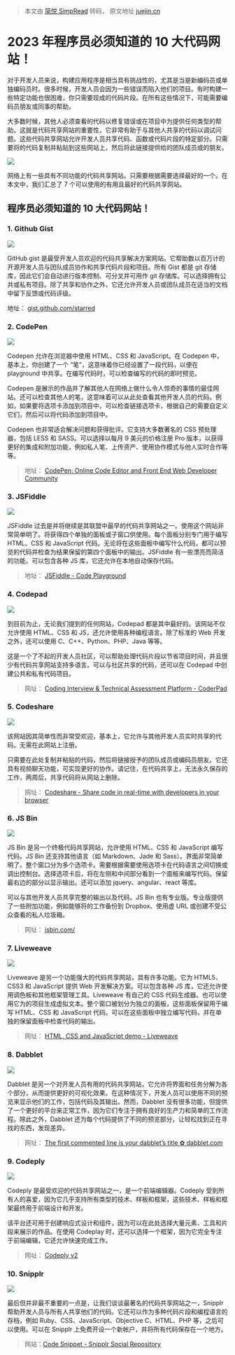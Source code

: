 > 本文由 [简悦 SimpRead](http://ksria.com/simpread/) 转码， 原文地址 [juejin.cn](https://juejin.cn/post/7316202755160113203)

2023 年程序员必须知道的 10 大代码网站！
========================

对于开发人员来说，构建应用程序是相当具有挑战性的，尤其是当是新编码员或单独编码员时。很多时候，开发人员会因为一些错误而陷入他们的项目。有时构建一些特定功能也很困难，你只需要现成的代码片段。在所有这些情况下，可能需要编码员朋友或同事的帮助。

大多数时候，其他人必须查看的代码以修复错误或在项目中为提供任何类型的帮助。这就是代码共享网站的重要性，它非常有助于与其他人共享的代码以调试问题。这些代码共享网站允许开发人员共享代码、函数或代码片段的特定部分。只需要将的代码复制并粘贴到这些网站上，然后将此链接提供给的团队成员或的朋友。

![](https://p3-juejin.byteimg.com/tos-cn-i-k3u1fbpfcp/beeb9ebaccd449f99fd22f4bee6d271c~tplv-k3u1fbpfcp-jj-mark:3024:0:0:0:q75.awebp#?w=990&h=441&s=73939&e=png&b=dce9f5)

网络上有一些具有不同功能的代码共享网站。只需要根据需要选择最好的一个。在本文中，我们汇总了 7 个可以使用的有用且最好的代码共享网站。

程序员必须知道的 10 大代码网站！
------------------

### 1. Github Gist

![](https://p3-juejin.byteimg.com/tos-cn-i-k3u1fbpfcp/5e48b2752f6649eaa8e5f97a9947dd7f~tplv-k3u1fbpfcp-jj-mark:3024:0:0:0:q75.awebp#?w=1308&h=610&s=29727&e=png&b=ffffff)

GitHub gist 是最受开发人员欢迎的代码共享解决方案网站。它帮助数以百万计的开源开发人员与团队成员协作和共享代码片段和项目。所有 Gist 都是 git 存储库，因此它们会自动进行版本控制、可分叉并可用作 git 存储库。可以选择拥有公共或私有项目。除了共享和协作之外，它还允许开发人员或团队成员在适当的文档中留下反馈或代码评级。

地址： [gist.github.com/starred](https://link.juejin.cn?target=https%3A%2F%2Fgist.github.com%2Fstarred "https://gist.github.com/starred")

### 2. CodePen

![](https://p3-juejin.byteimg.com/tos-cn-i-k3u1fbpfcp/72b90c228e6743c680de1cf99b846d22~tplv-k3u1fbpfcp-jj-mark:3024:0:0:0:q75.awebp#?w=1333&h=604&s=155268&e=png&b=1b1c21)

Codepen 允许在浏览器中使用 HTML、CSS 和 JavaScript。在 Codepen 中，基本上，你创建了一个 “笔”，这意味着你已经设置了一段代码，以便在 playground 中共享。在编写代码时，可以检查编写的代码的即时预览。

Codepen 是展示的作品并了解其他人在网络上做什么令人惊奇的事情的最佳网站。还可以检查其他人的笔，这意味着可以从此处查看其他开发人员的代码。例如，如果要将选项卡添加到项目中，可以检查链接选项卡，根据自己的需要自定义它们，然后可以将代码添加到项目中。

Codepen 也非常适合解决问题和获得批评。它支持大多数著名的 CSS 预处理器，包括 LESS 和 SASS。可以选择以每月 9 美元的价格注册 Pro 版本，以获得更好的集成和附加功能，例如私人笔、上传资产、使用协作模式与他人实时合作等等。

> 地址： [CodePen: Online Code Editor and Front End Web Developer Community](https://link.juejin.cn?target=https%3A%2F%2Fcodepen.io%2F "https://codepen.io/")

### 3. JSFiddle

![](https://p3-juejin.byteimg.com/tos-cn-i-k3u1fbpfcp/99f621cbadc74b64a564511e81c7fb8e~tplv-k3u1fbpfcp-jj-mark:3024:0:0:0:q75.awebp#?w=1351&h=602&s=53291&e=png&b=1f2227)

JSFiddle 过去是并将继续是其联盟中最早的代码共享网站之一。使用这个网站非常简单明了。将获得四个单独的面板或子窗口供使用。每个面板分别专门用于编写 HTML、CSS 和 JavaScript 代码。无论将在这些面板中编写什么代码，都可以预览的代码并检查为结果保留的第四个面板中的输出。JSFiddle 有一些漂亮而简洁的功能。可以包含各种 JS 库，它还允许在本地自动保存代码。

> 地址： [JSFiddle - Code Playground](https://link.juejin.cn?target=https%3A%2F%2Fjsfiddle.net%2F "https://jsfiddle.net/")

### 4. Codepad

![](https://p3-juejin.byteimg.com/tos-cn-i-k3u1fbpfcp/6113e0f0349f44288cc964b51c170e2e~tplv-k3u1fbpfcp-jj-mark:3024:0:0:0:q75.awebp#?w=1344&h=585&s=62106&e=png&b=f7f4f3)

到目前为止，无论我们提到的任何网站，Codepad 都是其中最好的。该网站不仅允许使用 HTML、CSS 和 JS，还允许使用各种编程语言。除了标准的 Web 开发之外，还可以使用 C、C++、Python、PHP、Java 等等。

这是一个了不起的开发人员社区，可以帮助处理代码片段以节省项目时间，并且很少有代码共享网站支持多语言。可以与社区共享的代码，还可以在 Codepad 中创建公共和私有代码项目。

> 网址： [Coding Interview & Technical Assessment Platform - CoderPad](https://link.juejin.cn?target=https%3A%2F%2Fcoderpad.io%2F "https://coderpad.io/")

### 5. Codeshare

![](https://p3-juejin.byteimg.com/tos-cn-i-k3u1fbpfcp/79df1d9cce484ff387268e6166859580~tplv-k3u1fbpfcp-jj-mark:3024:0:0:0:q75.awebp#?w=1342&h=623&s=159714&e=png&b=30363f)

该网站因其简单性而非常受欢迎，基本上，它允许与其他开发人员实时共享的代码。无需在此网站上注册。

只需要在此处复制并粘贴的代码，然后将链接授予的团队成员或编码员朋友。它还具有视频聊天功能，可实现更好的协作。请记住，在代码共享上，无法永久保存的工作，两周后，共享代码将从网站上删除。

> 网址： [Codeshare - Share code in real-time with developers in your browser](https://link.juejin.cn?target=https%3A%2F%2Fcodeshare.io%2F "https://codeshare.io/")

### 6. JS Bin

![](https://p3-juejin.byteimg.com/tos-cn-i-k3u1fbpfcp/262e1adb775a43e491ca4cbef5a0153a~tplv-k3u1fbpfcp-jj-mark:3024:0:0:0:q75.awebp#?w=1362&h=442&s=26113&e=png&b=f9f9f9)

JS Bin 是另一个终极代码共享网站，允许使用 HTML、CSS 和 JavaScript 编写代码。JS Bin 还支持其他语言（如 Markdown、Jade 和 Sass）。界面非常简单明了。整个窗口分为多个选项卡。需要根据需要使用选项卡在代码语言之间切换或调出控制台。选择选项卡后，将在左侧和中间部分看到一个面板来编写代码。保留最右边的部分以显示输出。还可以添加 jquery、angular、react 等库。

可以与其他开发人员共享完整的输出以及代码。JS Bin 也有专业版。专业版提供了一些附加功能，例如能够将的工作备份到 Dropbox、使用虚 URL 或创建不受公众查看的私人垃圾箱。

> 网址： [jsbin.com/](https://link.juejin.cn?target=https%3A%2F%2Fjsbin.com%2F "https://jsbin.com/")

### 7. Liveweave

![](https://p3-juejin.byteimg.com/tos-cn-i-k3u1fbpfcp/d47dc5cf76014a37b90e880776ed86a6~tplv-k3u1fbpfcp-jj-mark:3024:0:0:0:q75.awebp#?w=1363&h=585&s=65292&e=png&b=313131)

Liveweave 是另一个功能强大的代码共享网站，具有许多功能。它为 HTML5、CSS3 和 JavaScript 提供 Web 开发解决方案。可以包含各种 JS 库，它还允许使用调色板和其他框架管理工具。Liveweave 有自己的 CSS 代码生成器。也可以使用它为的项目生成虚拟文本。整个窗口被划分为独立的面板，这些面板保留用于编写 HTML、CSS 和 JavaScript 代码。可以在这些面板中独立编写代码，并在单独的保留面板中检查代码的输出。

> 网址： [HTML, CSS and JavaScript demo - Liveweave](https://link.juejin.cn?target=https%3A%2F%2Fliveweave.com%2F "https://liveweave.com/")

### 8. Dabblet

![](https://p3-juejin.byteimg.com/tos-cn-i-k3u1fbpfcp/a85365e48f1d4c6dbdc49e71250ab78b~tplv-k3u1fbpfcp-jj-mark:3024:0:0:0:q75.awebp#?w=1100&h=550&s=286331&e=png&b=ebe7e5)

Dabblet 是另一个对开发人员有用的代码共享网站，它允许将界面和任务分解为各个部分，从而提供更好的可视化效果。在这种情况下，开发人员可以使用不同的预览来显示他们的工作，包括代码及其输出。然而，Dabblet 没有很多功能，但提供了一个更好的平台来正常工作，因为它们专注于拥有良好的生产力和简单的工作流程。除此之外，Dabblet 还为每个代码提供了不同的预览部分，让轻松找到正在寻找的东西，发现差异。

> 网址： [The first commented line is your dabblet’s title ✿ dabblet.com](https://link.juejin.cn?target=https%3A%2F%2Fdabblet.com%2F "https://dabblet.com/")

### 9. Codeply

![](https://p3-juejin.byteimg.com/tos-cn-i-k3u1fbpfcp/ae8551bcd21742bd8f191f9022ff8f28~tplv-k3u1fbpfcp-jj-mark:3024:0:0:0:q75.awebp#?w=1100&h=550&s=154214&e=png&b=222222)

Codeply 是最受欢迎的代码共享网站之一，是一个前端编辑器。Codeply 受到所有人的喜爱，因为它几乎支持所有类型的技术、样板和框架，这些技术、样板和框架最终用于前端设计和开发。

该平台还可用于创建响应式设计和组件，因为可以在此处选择大量元素、工具和片段来展示的作品。在使用 Codeplay 时，还可以选择一个框架，因为它完全专注于前端编辑，它还允许快速完成工作。

> 网址： [Codeply v2](https://link.juejin.cn?target=https%3A%2F%2Fwww.codeply.com%2F "https://www.codeply.com/")

### 10. Snipplr

![](https://p3-juejin.byteimg.com/tos-cn-i-k3u1fbpfcp/6c4dd39f3a9445efaae9aed6eb3aadfa~tplv-k3u1fbpfcp-jj-mark:3024:0:0:0:q75.awebp#?w=1100&h=500&s=204139&e=png&b=fdfcfc)

最后但并非最不重要的一点是，让我们谈谈最著名的代码共享网站之一，Snipplr 帮助开发人员与所有人共享他们的代码。它还可以作为多种代码片段和编程语言的存档，例如 Ruby、CSS、JavaScript、Objective C、HTML、PHP 等，之后可以使用。可以在 Snipplr 上免费开设一个新帐户，并将所有代码保存在一个地方。

> 网站：[Code Snippet - Snipplr Social Repository](https://link.juejin.cn?target=https%3A%2F%2Fsnipplr.com%2F "https://snipplr.com/")